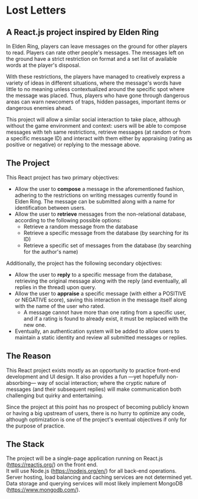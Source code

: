 # Lost Letters
## A React.js project inspired by Elden Ring

In Elden Ring, players can leave messages on the ground for other players to read. Players can rate other people's messages.
The messages left on the ground have a strict restriction on format and a set list of available words at the player's disposal. 

With these restrictions, the players have managed to creatively express a variety of ideas in different situations, where the message's words have little to no meaning unless contextualized around the specific spot where the message was placed. Thus, players who have gone through dangerous areas can warn newcomers of traps, hidden passages, important items or dangerous enemies ahead.

This project will allow a similar social interaction to take place, although without the game environment and context: users will be able to compose messages with teh same restrictions, retrieve messages (at random or from a specific message ID) and interact with them either by appraising (rating as positive or negative) or replying to the message above.

## The Project

This React project has two primary objectives:

+ Allow the user to **compose** a message in the aforementioned fashion, adhering to the restrictions on writing messages currently found in Elden Ring. The message can be submitted along with a name for identification between users.
+ Allow the user to **retrieve** messages from the non-relational database, according to the following possible options:
  + Retrieve a random message from the database
  + Retrieve a specific message from the database (by searching for its ID)
  + Retrieve a specific set of messages from the database (by searching for the author's name)

Additionally, the project has the following secondary objectives:

+ Allow the user to **reply** to a specific message from the database, retrieving the original message along with the reply (and eventually, all replies in the thread) upon query.
+ Allow the user to **appraise** a specific message (with either a POSITIVE or NEGATIVE score), saving this interaction in the message itself along with the name of the user who rated.
  + A message cannot have more than one rating from a specific user, and if a rating is found to already exist, it must be replaced with the new one.
+ Eventually, an authentication system will be added to allow users to maintain a static identity and review all submitted messages or replies.

## The Reason

This React project exists mostly as an opportunity to practice front-end development and UI design. It also provides a fun —yet hopefully non-absorbing— way of social interaction; where the cryptic nature of messages (and their subsequent replies) will make communication both challenging but quirky and entertaining.

Since the project at this point has no prospect of becoming publicly known or having a big upstream of users, there is no hurry to optimize any code, although optimization is one of the project's eventual objectives if only for the purpose of practice.

## The Stack

The project will be a single-page application running on React.js (https://reactjs.org/) on the front end.  
It will use Node.js (https://nodejs.org/en/) for all back-end operations.  
Server hosting, load balancing and caching services are not determined yet.  
Data storage and querying services will most likely implement MongoDB (https://www.mongodb.com/).  
